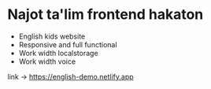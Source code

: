 # Najot ta'lim frontend hakaton

* English kids website
* Responsive and full functional 
* Work width localstorage 
* Work width voice

link -> https://english-demo.netlify.app
